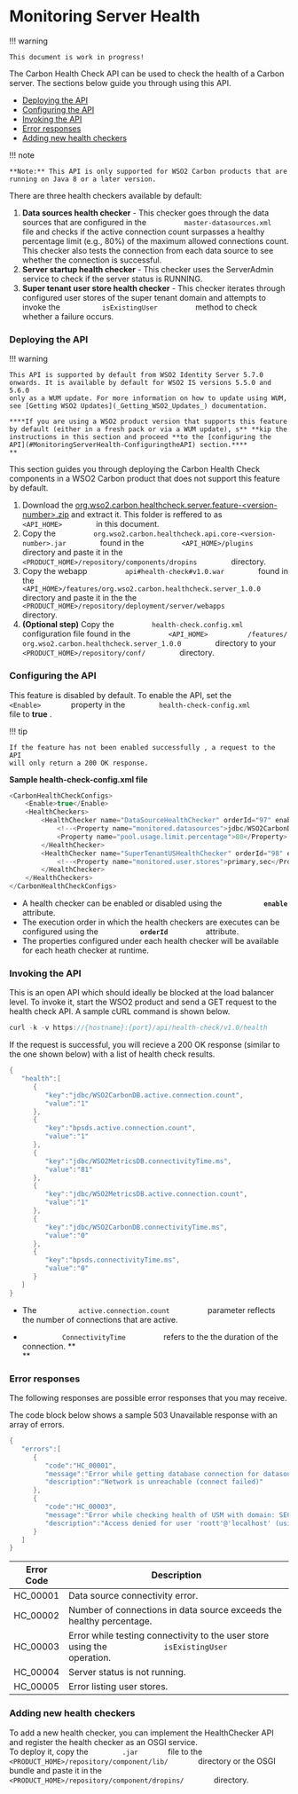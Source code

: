 # Monitoring Server Health

!!! warning
    
    This document is work in progress!
    

The Carbon Health Check API can be used to check the health of a Carbon
server. The sections below guide you through using this API.

-   [Deploying the API](#MonitoringServerHealth-DeployingtheAPI)
-   [Configuring the API](#MonitoringServerHealth-ConfiguringtheAPI)
-   [Invoking the API](#MonitoringServerHealth-InvokingtheAPI)
-   [Error responses](#MonitoringServerHealth-Errorresponses)
-   [Adding new health
    checkers](#MonitoringServerHealth-Addingnewhealthcheckers)

!!! note
    
    **Note:** This API is only supported for WSO2 Carbon products that are
    running on Java 8 or a later version.
    

There are three health checkers available by default:

1.  **Data sources health checker** - This checker goes through the data
    sources that are configured in the
    `          master-datasources.xml         ` file and checks if the
    active connection count surpasses a healthy percentage limit (e.g.,
    80%) of the maximum allowed connections count. This checker also
    tests the connection from each data source to see whether the
    connection is successful.
2.  **Server startup health checker** - This checker uses the
    ServerAdmin service to check if the server status is RUNNING.
3.  **Super tenant user store health checker** - This checker iterates
    through configured user stores of the super tenant domain and
    attempts to invoke the `           isExistingUser          ` method
    to check whether a failure occurs.

### Deploying the API

!!! warning
    
    This API is supported by default from WSO2 Identity Server 5.7.0
    onwards. It is available by default for WSO2 IS versions 5.5.0 and 5.6.0
    only as a WUM update. For more information on how to update using WUM,
    see [Getting WSO2 Updates](_Getting_WSO2_Updates_) documentation.
    
    ****If you are using a WSO2 product version that supports this feature
    by default (either in a fresh pack or via a WUM update), s** **kip the
    instructions in this section and proceed **to the [configuring the
    API](#MonitoringServerHealth-ConfiguringtheAPI) section.****  
    **
    

This section guides you through deploying the Carbon Health Check
components in a WSO2 Carbon product that does not support this feature
by default.

1.  Download the
    [org.wso2.carbon.healthcheck.server.feature-\<version-number\>.zip](attachments/97566182/97566189.zip)
    and extract it. This folder is reffered to as
    `          <API_HOME>         ` in this document.
2.  Copy the
    `          org.wso2.carbon.healthcheck.api.core-<version-number>.jar         `
    found in the `          <API_HOME>/plugins         ` directory and
    paste it in the
    `          <PRODUCT_HOME>/repository/components/dropins         `
    directory.
3.  Copy the webapp `          api#health-check#v1.0.war         ` found
    in the
    `          <API_HOME>/features/org.wso2.carbon.healthcheck.server_1.0.0         `
    directory and paste it in the the
    `          <PRODUCT_HOME>/repository/deployment/server/webapps         `
    directory.
4.  **(Optional step)** Copy the
    `          health-check.config.xml         ` configuration file
    found in the `          <API_HOME>          /features/         `
    `          org.wso2.carbon.healthcheck.server_1.0.0         `
    directory to your
    `          <PRODUCT_HOME>/repository/conf/         ` directory.  

### Configuring the API

This feature is disabled by default. To enable the API, set the
`         <Enable>        ` property in the
`         health-check-config.xml        ` file to **true** .  

!!! tip
    
    If the feature has not been enabled successfully , a request to the API
    will only return a 200 OK response.
    

**Sample health-check-config.xml file**

``` java
<CarbonHealthCheckConfigs>
    <Enable>true</Enable>
    <HealthCheckers>
        <HealthChecker name="DataSourceHealthChecker" orderId="97" enable="true">
            <!--<Property name="monitored.datasources">jdbc/WSO2CarbonDB,jdbc/WSO2MetricsDB,jdbc/WSO2UMDB</Property>-->
            <Property name="pool.usage.limit.percentage">80</Property>
        </HealthChecker>
        <HealthChecker name="SuperTenantUSHealthChecker" orderId="98" enable="true">
            <!--<Property name="monitored.user.stores">primary,sec</Property>-->
        </HealthChecker>
    </HealthCheckers>
</CarbonHealthCheckConfigs>
```

-   A health checker can be enabled or disabled using the
    **`           enable          `** attribute.
-   The execution order in which the health checkers are executes can be
    configured using the **`           orderId          `** attribute.
-   The properties configured under each health checker will be
    available for each heath checker at runtime.

### Invoking the API

This is an open API which should ideally be blocked at the load balancer
level. To invoke it, start the WSO2 product and send a GET request to
the health check API. A sample cURL command is shown below.

``` java
curl -k -v https://{hostname}:{port}/api/health-check/v1.0/health
```

If the request is successful, you will recieve a 200 OK response
(similar to the one shown below) with a list of health check results.

``` java
{  
   "health":[  
      {  
         "key":"jdbc/WSO2CarbonDB.active.connection.count",
         "value":"1"
      },
      {  
         "key":"bpsds.active.connection.count",
         "value":"1"
      },
      {  
         "key":"jdbc/WSO2MetricsDB.connectivityTime.ms",
         "value":"81"
      },
      {  
         "key":"jdbc/WSO2MetricsDB.active.connection.count",
         "value":"1"
      },
      {  
         "key":"jdbc/WSO2CarbonDB.connectivityTime.ms",
         "value":"0"
      },
      {  
         "key":"bpsds.connectivityTime.ms",
         "value":"0"
      }
   ]
}
```

-   The `           active.connection.count          ` parameter
    reflects the number of connections that are active.

-   `           ConnectivityTime          ` refers to the the duration
    of the connection. **  
    **

### **Error responses**

The following responses are possible error responses that you may
receive.

The code block below shows a sample 503 Unavailable response with an
array of errors.

``` java
{  
   "errors":[  
      {  
         "code":"HC_00001",
         "message":"Error while getting database connection for datasource: jdbc/DISCONNECTED",
         "description":"Network is unreachable (connect failed)"
      },
      {  
         "code":"HC_00003",
         "message":"Error while checking health of USM with domain: SEC",
         "description":"Access denied for user 'roott'@'localhost' (using password: YES)"
      }
   ]
}
```

| Error Code | Description                                                                                                       |
|------------|-------------------------------------------------------------------------------------------------------------------|
| HC\_00001  | Data source connectivity error.                                                                                   |
| HC\_00002  | Number of connections in data source exceeds the healthy percentage.                                              |
| HC\_00003  | Error while testing connectivity to the user store using the `             isExistingUser            ` operation. |
| HC\_00004  | Server status is not running.                                                                                     |
| HC\_00005  | Error listing user stores.                                                                                        |

### Adding new health checkers

To add a new health checker, you can implement the HealthChecker API and
register the health checker as an OSGI service.  
To deploy it, copy the `         .jar        ` file to the
`         <PRODUCT_HOME>/repository/component/lib/        ` directory or
the OSGI bundle and paste it in the
`         <PRODUCT_HOME>/repository/component/dropins/        `
directory.
